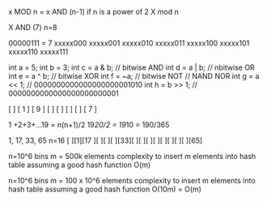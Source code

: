 x MOD n = x AND (n-1) if n is a power of 2
X mod n

X AND (7)
n=8

00000111 = 7
xxxxx000
xxxxx001
xxxxx010
xxxxx011
xxxxx100
xxxxx101
xxxxx110
xxxxx111

int a = 5;
int b = 3;
int c = a & b; // bitwise AND
int d = a | b; // nbitwise OR
int e = a ^ b; // bitwise XOR
int f = ~a; // bitwise NOT
// NAND NOR
int g = a << 1;   // 0000000000000000000001010
int h = b >> 1;   // 0000000000000000000000001




[  ] [ 1 ] [ 9 ] [  ] [  ] [  ] [  ] [ 7 ]



1 +2+3+...19 = n(n+1)/2
19*20/2 = 19*10 = 190/365

1, 17, 33, 65
n=16
[ ][1][17 ][ ][ ][ ][33][ ][ ][ ][ ][ ][ ][ ][ ][65]


n=10^6 bins
m = 500k elements
complexity to insert m elements into hash table assuming a good hash function
O(m)

n=10^6 bins
m = 100 x 10^6 elements
complexity to insert m elements into hash table assuming a good hash function
O(10m) = O(m)

